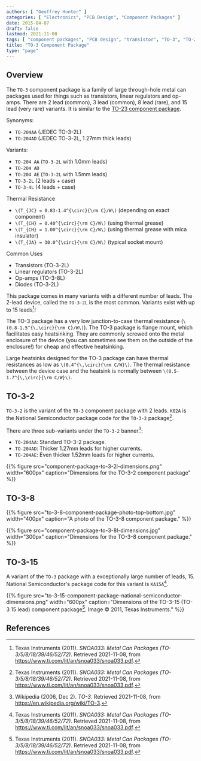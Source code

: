 ```yaml
---
authors: [ "Geoffrey Hunter" ]
categories: [ "Electronics", "PCB Design", "Component Packages" ]
date: 2015-04-07
draft: false
lastmod: 2021-11-08
tags: [ "component packages", "PCB design", "transistor", "TO-3", "TO-204AD" ]
title: "TO-3 Component Package"
type: "page"
---
```


## Overview

The `TO-3` component package is a family of large through-hole metal can packages used for things such as transistors, linear regulators and op-amps. There are 2 lead (common), 3 lead (common), 8 lead (rare), and 15 lead (very rare) variants. It is similar to the [TO-23 component package](../to-23-component-package).

Synonyms:

* `TO-204AA` (JEDEC TO-3-2L)
* `TO-204AD` (JEDEC TO-3-2L, 1.27mm thick leads)

Variants:

* `TO-204 AA` (`TO-3-2L` with 1.0mm leads)
* `TO-204 AD`
* `TO-204 AE` (`TO-3-2L` with 1.5mm leads)
* `TO-3-2L` (2 leads + case)
* `TO-3-4L` (4 leads + case)

Thermal Resistance

* `\(T_{JC} = 0.83-1.4^{\circ}{\rm C}/W\)` (depending on exact component)
* `\(T_{CH} = 0.40^{\circ}{\rm C}/W\)` (using thermal grease)
* `\(T_{CH} = 1.00^{\circ}{\rm C}/W\)` (using thermal grease with mica insulator)
* `\(T_{JA} = 30.0^{\circ}{\rm C}/W\)` (typical socket mount)

Common Uses

* Transistors (TO-3-2L)
* Linear regulators (TO-3-2L)
* Op-amps (TO-3-8L)
* Diodes (TO-3-2L)

This package comes in many variants with a different number of leads. The 2-lead device, called the `TO-3-2L` is the most common. Variants exist with up to 15 leads[^bib-ti-metal-can-packages]!

The TO-3 package has a very low junction-to-case thermal resistance (`\(0.8-1.5^{\,\circ}{\rm C}/W\)`). The TO-3 package is flange mount, which facilitates easy heatsinking. They are commonly screwed onto the metal enclosure of the device (you can sometimes see them on the outside of the enclosure!) for cheap and effective heatsinking.

Large heatsinks designed for the TO-3 package can have thermal resistances as low as `\(0.4^{\,\circ}{\rm C/W}\)`. The thermal resistance between the device case and the heatsink is normally between `\(0.5-1.7^{\,\circ}{\rm C/W}\)`.

## TO-3-2

`TO-3-2` is the variant of the `TO-3` component package with 2 leads. `K02A` is the National Semiconductor package code for the `TO-3-2` package[^bib-ti-metal-can-packages].

There are three sub-variants under the `TO-3-2` banner[^bib-wp-to-3]:

* `TO-204AA`: Standard TO-3-2 package.
* `TO-204AD`: Thicker 1.27mm leads for higher currents.
* `TO-204AE`: Even thicker 1.52mm leads for higher currents.

{{% figure src="component-package-to-3-2l-dimensions.png" width="600px" caption="Dimensions for the TO-3-2 component package" %}}

## TO-3-8

{{% figure src="to-3-8-component-package-photo-top-bottom.jpg" width="400px" caption="A photo of the TO-3-8 component package." %}}

{{% figure src="component-package-to-3-8l-dimensions.jpg" width="300px" caption="Dimensions for the TO-3-8 component package." %}}

## TO-3-15

A variant of the `TO-3` package with a exceptionally large number of leads, 15. National Semiconductor's package code for this variant is `KA15A`[^bib-ti-metal-can-packages].

{{% figure src="to-3-15-component-package-national-semiconductor-dimensions.png" width="600px" caption="Dimensions of the TO-3-15 (TO-3 15 lead) component package[^bib-ti-metal-can-packages]. Image © 2011, Texas Instruments." %}}

## References

[^bib-ti-metal-can-packages]: Texas Instruments (2011). _SNOA033: Metal Can Packages (TO-3/5/8/18/39/46/52/72)_. Retrieved 2021-11-08, from https://www.ti.com/lit/an/snoa033/snoa033.pdf.
[^bib-wp-to-3]: Wikipedia (2006, Dec 2). _TO-3_. Retrieved 2021-11-08, from https://en.wikipedia.org/wiki/TO-3.
